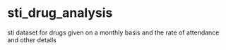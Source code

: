 # sti_drug_analysis
sti dataset for drugs given on a monthly basis and the rate of attendance and other details
